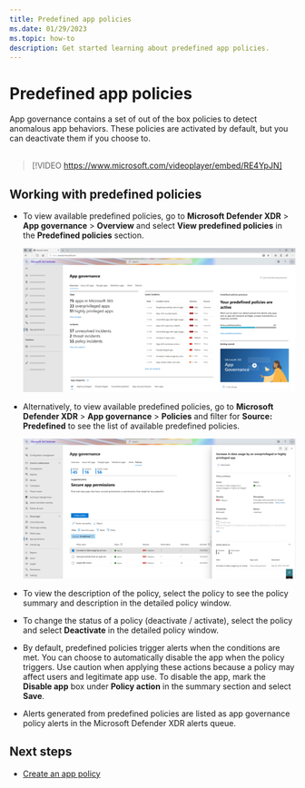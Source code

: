 ```yaml
---
title: Predefined app policies
ms.date: 01/29/2023
ms.topic: how-to
description: Get started learning about predefined app policies.
---
```


# Predefined app policies

App governance contains a set of out of the box policies to detect anomalous app behaviors. These policies are activated by default, but you can deactivate them if you choose to.<br>
<br>

> [!VIDEO https://www.microsoft.com/videoplayer/embed/RE4YpJN]

## Working with predefined policies

- To view available predefined policies, go to **Microsoft Defender XDR** > **App governance** > **Overview** and select **View predefined policies** in the **Predefined policies** section.  

    ![View predefined policies.](media/app-governance/predefined-policies.png)

- Alternatively, to view available predefined policies, go to **Microsoft Defender XDR** > **App governance** > **Policies**  and filter for **Source: Predefined** to see the list of available predefined policies.

    ![Filter for predefined policies.](media/app-governance/source-predefined.png)

- To view the description of the policy, select the policy to see the policy summary and description in the detailed policy window.
- To change the status of a policy (deactivate / activate), select the policy and select **Deactivate** in the detailed policy window.
- By default, predefined policies trigger alerts when the conditions are met. You can choose to automatically disable the app when the policy triggers. Use caution when applying these actions because a policy may affect users and legitimate app use. To disable the app, mark the **Disable app** box under **Policy action** in the summary section and select **Save**.
- Alerts generated from predefined policies are listed as app governance policy alerts in the Microsoft Defender XDR alerts queue.

## Next steps

- [Create an app policy](app-governance-app-policies-create.md)
